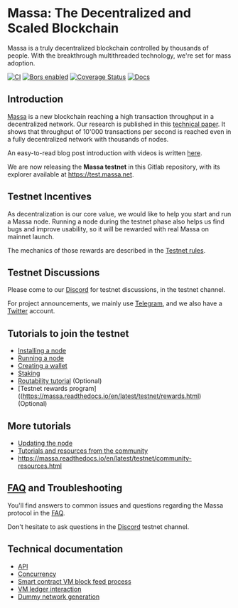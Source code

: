 # Massa: The Decentralized and Scaled Blockchain

Massa is a truly decentralized blockchain controlled by thousands of
people. With the breakthrough multithreaded technology, we're set for
mass adoption.

[![CI](https://github.com/massalabs/massa/actions/workflows/ci.yml/badge.svg?branch=main)](https://github.com/massalabs/massa/actions/workflows/ci.yml?query=branch%3Amain)
[![Bors enabled](https://bors.tech/images/badge_small.svg)](https://app.bors.tech/repositories/39543)
[![Coverage Status](https://coveralls.io/repos/github/massalabs/massa/badge.svg?branch=main)](https://coveralls.io/github/massalabs/massa?branch=main)
[![Docs](https://img.shields.io/static/v1?label=Docs&message=docs.massa.net&color=blue)](https://massalabs.github.io/massa/massa_node/)

## Introduction

[Massa](https://massa.net) is a new blockchain reaching a high
transaction throughput in a decentralized network. Our research is
published in this [technical paper](https://arxiv.org/pdf/1803.09029).
It shows that throughput of 10'000 transactions per second is reached
even in a fully decentralized network with thousands of nodes.

An easy-to-read blog post introduction with videos is written
[here](https://massa.net/blog/introduction/).

We are now releasing the **Massa testnet** in this Gitlab repository,
with its explorer available at <https://test.massa.net>.

## Testnet Incentives

As decentralization is our core value, we would like to help you start
and run a Massa node. Running a node during the testnet phase also helps
us find bugs and improve usability, so it will be rewarded with real
Massa on mainnet launch.

The mechanics of those rewards are described in the [Testnet rules](https://massa.readthedocs.io/en/latest/testnet/rewards.html).

## Testnet Discussions

Please come to our [Discord](https://discord.com/invite/massa) for
testnet discussions, in the testnet channel.

For project announcements, we mainly use
[Telegram](https://t.me/massanetwork), and we also have a [Twitter](https://twitter.com/MassaLabs) account.

## Tutorials to join the testnet

-   [Installing a node](https://massa.readthedocs.io/en/latest/testnet/install.html)
-   [Running a node](https://massa.readthedocs.io/en/latest/testnet/running.html)
-   [Creating a wallet](https://massa.readthedocs.io/en/latest/testnet/wallet.html)
-   [Staking](https://massa.readthedocs.io/en/latest/testnet/staking.html)
-   [Routability tutorial](https://massa.readthedocs.io/en/latest/testnet/routability.html) (Optional)
-   [Testnet rewards program]((https://massa.readthedocs.io/en/latest/testnet/rewards.html) (Optional)

## More tutorials

-   [Updating the node](https://massa.readthedocs.io/en/latest/testnet/update.html)
-   [Tutorials and resources from the community](https://massa.readthedocs.io/en/latest/testnet/community-resources.html)
-   https://massa.readthedocs.io/en/latest/testnet/community-resources.html

## [FAQ](https://massa.readthedocs.io/en/latest/testnet/faq.html) and Troubleshooting

You'll find answers to common issues and questions regarding the Massa
protocol in the [FAQ](https://massa.readthedocs.io/en/latest/testnet/faq.html).

Don't hesitate to ask questions in the
[Discord](https://discord.com/invite/massa) testnet channel.

## Technical documentation

-   [API](https://massa.readthedocs.io/en/latest/technical-doc/api.html)
-   [Concurrency](https://massa.readthedocs.io/en/latest/technical-doc/concurrency.html)
-   [Smart contract VM block feed process](https://massa.readthedocs.io/en/latest/technical-doc/vm-block-feed.html)
-   [VM ledger interaction](https://massa.readthedocs.io/en/latest/technical-doc/vm-ledger-interaction.html)
-   [Dummy network generation](https://massa.readthedocs.io/en/latest/technical-doc/dummy-network-generation.html)
